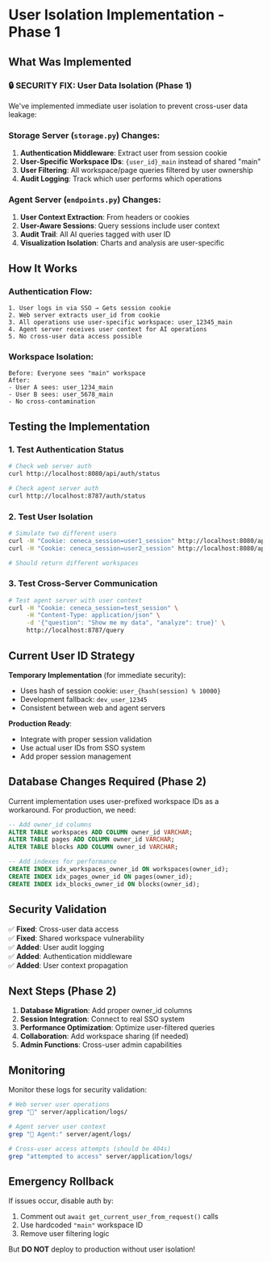 # User Isolation Implementation - Phase 1

## What Was Implemented

### 🔒 **SECURITY FIX**: User Data Isolation (Phase 1)

We've implemented immediate user isolation to prevent cross-user data leakage:

### Storage Server (`storage.py`) Changes:
1. **Authentication Middleware**: Extract user from session cookie
2. **User-Specific Workspace IDs**: `{user_id}_main` instead of shared "main"
3. **User Filtering**: All workspace/page queries filtered by user ownership
4. **Audit Logging**: Track which user performs which operations

### Agent Server (`endpoints.py`) Changes:
1. **User Context Extraction**: From headers or cookies
2. **User-Aware Sessions**: Query sessions include user context
3. **Audit Trail**: All AI queries tagged with user ID
4. **Visualization Isolation**: Charts and analysis are user-specific

## How It Works

### Authentication Flow:
```
1. User logs in via SSO → Gets session cookie
2. Web server extracts user_id from cookie
3. All operations use user-specific workspace: user_12345_main
4. Agent server receives user context for AI operations
5. No cross-user data access possible
```

### Workspace Isolation:
```
Before: Everyone sees "main" workspace
After:  
- User A sees: user_1234_main
- User B sees: user_5678_main  
- No cross-contamination
```

## Testing the Implementation

### 1. Test Authentication Status
```bash
# Check web server auth
curl http://localhost:8080/api/auth/status

# Check agent server auth  
curl http://localhost:8787/auth/status
```

### 2. Test User Isolation
```bash
# Simulate two different users
curl -H "Cookie: ceneca_session=user1_session" http://localhost:8080/api/workspaces/main
curl -H "Cookie: ceneca_session=user2_session" http://localhost:8080/api/workspaces/main

# Should return different workspaces
```

### 3. Test Cross-Server Communication
```bash
# Test agent server with user context
curl -H "Cookie: ceneca_session=test_session" \
     -H "Content-Type: application/json" \
     -d '{"question": "Show me my data", "analyze": true}' \
     http://localhost:8787/query
```

## Current User ID Strategy

**Temporary Implementation** (for immediate security):
- Uses hash of session cookie: `user_{hash(session) % 10000}`
- Development fallback: `dev_user_12345`
- Consistent between web and agent servers

**Production Ready**:
- Integrate with proper session validation
- Use actual user IDs from SSO system
- Add proper session management

## Database Changes Required (Phase 2)

Current implementation uses user-prefixed workspace IDs as a workaround.
For production, we need:

```sql
-- Add owner_id columns
ALTER TABLE workspaces ADD COLUMN owner_id VARCHAR;
ALTER TABLE pages ADD COLUMN owner_id VARCHAR;  
ALTER TABLE blocks ADD COLUMN owner_id VARCHAR;

-- Add indexes for performance
CREATE INDEX idx_workspaces_owner_id ON workspaces(owner_id);
CREATE INDEX idx_pages_owner_id ON pages(owner_id);
CREATE INDEX idx_blocks_owner_id ON blocks(owner_id);
```

## Security Validation

✅ **Fixed**: Cross-user data access  
✅ **Fixed**: Shared workspace vulnerability  
✅ **Added**: User audit logging  
✅ **Added**: Authentication middleware  
✅ **Added**: User context propagation  

## Next Steps (Phase 2)

1. **Database Migration**: Add proper owner_id columns
2. **Session Integration**: Connect to real SSO system  
3. **Performance Optimization**: Optimize user-filtered queries
4. **Collaboration**: Add workspace sharing (if needed)
5. **Admin Functions**: Cross-user admin capabilities

## Monitoring

Monitor these logs for security validation:
```bash
# Web server user operations
grep "🔐" server/application/logs/

# Agent server user context  
grep "🔐 Agent:" server/agent/logs/

# Cross-user access attempts (should be 404s)
grep "attempted to access" server/application/logs/
```

## Emergency Rollback

If issues occur, disable auth by:
1. Comment out `await get_current_user_from_request()` calls
2. Use hardcoded `"main"` workspace ID
3. Remove user filtering logic

But **DO NOT** deploy to production without user isolation! 